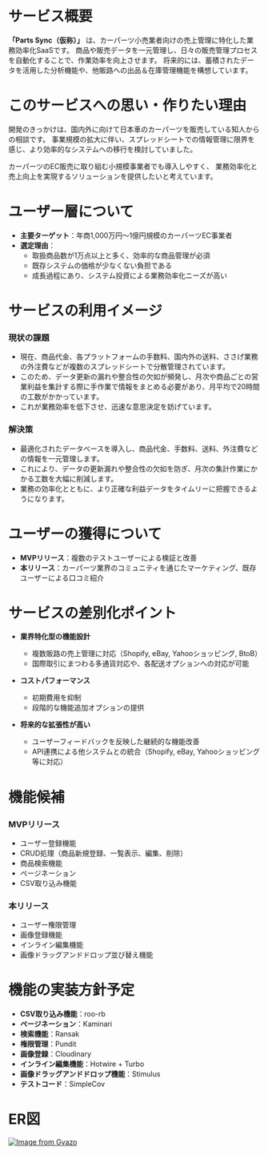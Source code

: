 # サービス概要
**「Parts Sync（仮称）」** は、カーパーツ小売業者向けの売上管理に特化した業務効率化SaaSです。
商品や販売データを一元管理し、日々の販売管理プロセスを自動化することで、作業効率を向上させます。
将来的には、蓄積されたデータを活用した分析機能や、他販路への出品＆在庫管理機能を構想しています。



# このサービスへの思い・作りたい理由
開発のきっかけは、国内外に向けて日本車のカーパーツを販売している知人からの相談です。
事業規模の拡大に伴い、スプレッドシートでの情報管理に限界を感じ、より効率的なシステムへの移行を検討していました。

カーパーツのEC販売に取り組む小規模事業者でも導入しやすく、
業務効率化と売上向上を実現するソリューションを提供したいと考えています。



# ユーザー層について
- **主要ターゲット**：年商1,000万円〜1億円規模のカーパーツEC事業者
- **選定理由**：
  - 取扱商品数が1万点以上と多く、効率的な商品管理が必須
  - 既存システムの価格が少なくない負担である
  - 成長過程にあり、システム投資による業務効率化ニーズが高い



# サービスの利用イメージ

### 現状の課題
- 現在、商品代金、各プラットフォームの手数料、国内外の送料、ささげ業務の外注費などが複数のスプレッドシートで分散管理されています。
- このため、データ更新の漏れや整合性の欠如が頻発し、月次や商品ごとの営業利益を集計する際に手作業で情報をまとめる必要があり、月平均で20時間の工数がかかっています。
- これが業務効率を低下させ、迅速な意思決定を妨げています。

### 解決策
- 最適化されたデータベースを導入し、商品代金、手数料、送料、外注費などの情報を一元管理します。
- これにより、データの更新漏れや整合性の欠如を防ぎ、月次の集計作業にかかる工数を大幅に削減します。
- 業務の効率化とともに、より正確な利益データをタイムリーに把握できるようになります。



# ユーザーの獲得について
- **MVPリリース**：複数のテストユーザーによる検証と改善
- **本リリース**：カーパーツ業界のコミュニティを通じたマーケティング、既存ユーザーによる口コミ紹介



# サービスの差別化ポイント
- **業界特化型の機能設計**
  - 複数販路の売上管理に対応（Shopify, eBay, Yahooショッピング, BtoB）
  - 国際取引にまつわる多通貨対応や、各配送オプションへの対応が可能

- **コストパフォーマンス**
  - 初期費用を抑制
  - 段階的な機能追加オプションの提供

- **将来的な拡張性が高い**
  - ユーザーフィードバックを反映した継続的な機能改善
  - API連携による他システムとの統合（Shopify, eBay, Yahooショッピング等に対応）


# 機能候補

### MVPリリース
- ユーザー登録機能
- CRUD処理（商品新規登録、一覧表示、編集、削除）
- 商品検索機能
- ページネーション
- CSV取り込み機能

### 本リリース
- ユーザー権限管理
- 画像登録機能
- インライン編集機能
- 画像ドラッグアンドドロップ並び替え機能



# 機能の実装方針予定
- **CSV取り込み機能**：roo-rb
- **ページネーション**：Kaminari
- **検索機能**：Ransak
- **権限管理**：Pundit
- **画像登録**：Cloudinary
- **インライン編集機能**：Hotwire + Turbo
- **画像ドラッグアンドドロップ機能**：Stimulus
- **テストコード**：SimpleCov


# ER図  
[![Image from Gyazo](https://i.gyazo.com/5cedc058c622f3a4191848d46cfac81c.png)](https://gyazo.com/5cedc058c622f3a4191848d46cfac81c)

